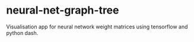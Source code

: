 # neural-net-graph-tree

Visualisation app for neural network weight matrices using tensorflow and python dash.